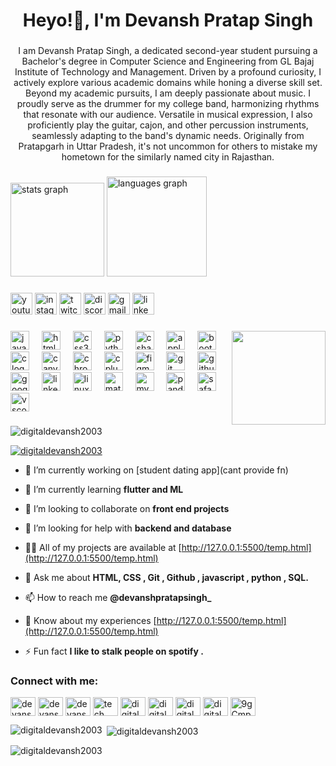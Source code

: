 <h1 align="center">Heyo!👋, I'm Devansh Pratap Singh</h1>

###

<p align="center">I am Devansh Pratap Singh, a dedicated second-year student pursuing a Bachelor's degree in Computer Science and Engineering from GL Bajaj Institute of Technology and Management. Driven by a profound curiosity, I actively explore various academic domains while honing a diverse skill set. Beyond my academic pursuits, I am deeply passionate about music. I proudly serve as the drummer for my college band, harmonizing rhythms that resonate with our audience. Versatile in musical expression, I also proficiently play the guitar, cajon, and other percussion instruments, seamlessly adapting to the band's dynamic needs. Originally from Pratapgarh in Uttar Pradesh, it's not uncommon for others to mistake my hometown for the similarly named city in Rajasthan.</p>

###

<div align="left">
  <img src="https://github-readme-stats.vercel.app/api?username=digitaldevansh2003&hide_title=false&hide_rank=false&show_icons=true&include_all_commits=true&count_private=true&disable_animations=false&theme=dark&locale=en&hide_border=true" height="150" alt="stats graph"  />
  <img src="https://github-readme-stats.vercel.app/api/top-langs?username=digitaldevansh2003&locale=en&hide_title=false&layout=compact&card_width=320&langs_count=5&theme=dark&hide_border=true" height="160" alt="languages graph"  />
</div>

###

<div align="left">
  <img src="https://img.shields.io/static/v1?message=Youtube&logo=youtube&label=&color=FF0000&logoColor=white&labelColor=&style=for-the-badge" height="35" alt="youtube logo"  />
  <img src="https://img.shields.io/static/v1?message=Instagram&logo=instagram&label=&color=E4405F&logoColor=white&labelColor=&style=for-the-badge" height="35" alt="instagram logo"  />
  <img src="https://img.shields.io/static/v1?message=Twitch&logo=twitch&label=&color=9146FF&logoColor=white&labelColor=&style=for-the-badge" height="35" alt="twitch logo"  />
  <img src="https://img.shields.io/static/v1?message=Discord&logo=discord&label=&color=7289DA&logoColor=white&labelColor=&style=for-the-badge" height="35" alt="discord logo"  />
  <img src="https://img.shields.io/static/v1?message=Gmail&logo=gmail&label=&color=D14836&logoColor=white&labelColor=&style=for-the-badge" height="35" alt="gmail logo"  />
  <img src="https://img.shields.io/static/v1?message=LinkedIn&logo=linkedin&label=&color=0077B5&logoColor=white&labelColor=&style=for-the-badge" height="35" alt="linkedin logo"  />
</div>

###

<img align="right" height="150" src="https://user-images.githubusercontent.com/74038190/235224431-e8c8c12e-6826-47f1-89fb-2ddad83b3abf.gif"  />

###

<div align="left">
  <img src="https://cdn.jsdelivr.net/gh/devicons/devicon/icons/javascript/javascript-original.svg" height="30" alt="javascript logo"  />
  <img width="12" />
  <img src="https://cdn.jsdelivr.net/gh/devicons/devicon/icons/html5/html5-original.svg" height="30" alt="html5 logo"  />
  <img width="12" />
  <img src="https://cdn.jsdelivr.net/gh/devicons/devicon/icons/css3/css3-original.svg" height="30" alt="css3 logo"  />
  <img width="12" />
  <img src="https://cdn.jsdelivr.net/gh/devicons/devicon/icons/python/python-original.svg" height="30" alt="python logo"  />
  <img width="12" />
  <img src="https://cdn.jsdelivr.net/gh/devicons/devicon/icons/csharp/csharp-original.svg" height="30" alt="csharp logo"  />
  <img width="12" />
  <img src="https://cdn.jsdelivr.net/gh/devicons/devicon/icons/apple/apple-original.svg" height="30" alt="apple logo"  />
  <img width="12" />
  <img src="https://cdn.jsdelivr.net/gh/devicons/devicon/icons/bootstrap/bootstrap-original.svg" height="30" alt="bootstrap logo"  />
  <img width="12" />
  <img src="https://cdn.jsdelivr.net/gh/devicons/devicon/icons/c/c-original.svg" height="30" alt="c logo"  />
  <img width="12" />
  <img src="https://cdn.jsdelivr.net/gh/devicons/devicon/icons/canva/canva-original.svg" height="30" alt="canva logo"  />
  <img width="12" />
  <img src="https://cdn.jsdelivr.net/gh/devicons/devicon/icons/chrome/chrome-original.svg" height="30" alt="chrome logo"  />
  <img width="12" />
  <img src="https://cdn.jsdelivr.net/gh/devicons/devicon/icons/cplusplus/cplusplus-original.svg" height="30" alt="cplusplus logo"  />
  <img width="12" />
  <img src="https://cdn.jsdelivr.net/gh/devicons/devicon/icons/figma/figma-original.svg" height="30" alt="figma logo"  />
  <img width="12" />
  <img src="https://cdn.jsdelivr.net/gh/devicons/devicon/icons/git/git-original.svg" height="30" alt="git logo"  />
  <img width="12" />
  <img src="https://cdn.jsdelivr.net/gh/devicons/devicon/icons/github/github-original.svg" height="30" alt="github logo"  />
  <img width="12" />
  <img src="https://cdn.jsdelivr.net/gh/devicons/devicon/icons/google/google-original.svg" height="30" alt="google logo"  />
  <img width="12" />
  <img src="https://cdn.jsdelivr.net/gh/devicons/devicon/icons/linkedin/linkedin-original.svg" height="30" alt="linkedin logo"  />
  <img width="12" />
  <img src="https://cdn.jsdelivr.net/gh/devicons/devicon/icons/linux/linux-original.svg" height="30" alt="linux logo"  />
  <img width="12" />
  <img src="https://cdn.jsdelivr.net/gh/devicons/devicon/icons/matlab/matlab-original.svg" height="30" alt="matlab logo"  />
  <img width="12" />
  <img src="https://cdn.jsdelivr.net/gh/devicons/devicon/icons/mysql/mysql-original.svg" height="30" alt="mysql logo"  />
  <img width="12" />
  <img src="https://cdn.jsdelivr.net/gh/devicons/devicon/icons/pandas/pandas-original.svg" height="30" alt="pandas logo"  />
  <img width="12" />
  <img src="https://cdn.jsdelivr.net/gh/devicons/devicon/icons/safari/safari-original.svg" height="30" alt="safari logo"  />
  <img width="12" />
  <img src="https://cdn.jsdelivr.net/gh/devicons/devicon/icons/vscode/vscode-original.svg" height="30" alt="vscode logo"  />
</div>

###

<p align="left"> <img src="https://komarev.com/ghpvc/?username=digitaldevansh2003&label=Profile%20views&color=0e75b6&style=flat" alt="digitaldevansh2003" /> </p>

<p align="left"> <a href="https://github.com/ryo-ma/github-profile-trophy"><img src="https://github-profile-trophy.vercel.app/?username=digitaldevansh2003" alt="digitaldevansh2003" /></a> </p>

- 🔭 I’m currently working on [student dating app](cant provide fn)

- 🌱 I’m currently learning **flutter and ML**

- 👯 I’m looking to collaborate on **front end projects**

- 🤝 I’m looking for help with **backend and database**

- 👨‍💻 All of my projects are available at [http://127.0.0.1:5500/temp.html](http://127.0.0.1:5500/temp.html)

- 💬 Ask me about **HTML, CSS , Git , Github , javascript , python , SQL.**

- 📫 How to reach me **@devanshpratapsingh_**

- 📄 Know about my experiences [http://127.0.0.1:5500/temp.html](http://127.0.0.1:5500/temp.html)

- ⚡ Fun fact **I like to stalk people on spotify .**

<h3 align="left">Connect with me:</h3>
<p align="left">
<a href="https://linkedin.com/in/devansh pratap singh" target="blank"><img align="center" src="https://raw.githubusercontent.com/rahuldkjain/github-profile-readme-generator/master/src/images/icons/Social/linked-in-alt.svg" alt="devansh pratap singh" height="30" width="40" /></a>
<a href="https://fb.com/devansh pratap singh" target="blank"><img align="center" src="https://raw.githubusercontent.com/rahuldkjain/github-profile-readme-generator/master/src/images/icons/Social/facebook.svg" alt="devansh pratap singh" height="30" width="40" /></a>
<a href="https://instagram.com/devanshpratapsingh_" target="blank"><img align="center" src="https://raw.githubusercontent.com/rahuldkjain/github-profile-readme-generator/master/src/images/icons/Social/instagram.svg" alt="devanshpratapsingh_" height="30" width="40" /></a>
<a href="https://www.youtube.com/c/tech bros" target="blank"><img align="center" src="https://raw.githubusercontent.com/rahuldkjain/github-profile-readme-generator/master/src/images/icons/Social/youtube.svg" alt="tech bros" height="30" width="40" /></a>
<a href="https://www.codechef.com/users/digitaldevansh2003" target="blank"><img align="center" src="https://cdn.jsdelivr.net/npm/simple-icons@3.1.0/icons/codechef.svg" alt="digitaldevansh2003" height="30" width="40" /></a>
<a href="https://www.hackerrank.com/digitaldevansh2003" target="blank"><img align="center" src="https://raw.githubusercontent.com/rahuldkjain/github-profile-readme-generator/master/src/images/icons/Social/hackerrank.svg" alt="digitaldevansh2003" height="30" width="40" /></a>
<a href="https://codeforces.com/profile/digitaldevansh2003" target="blank"><img align="center" src="https://raw.githubusercontent.com/rahuldkjain/github-profile-readme-generator/master/src/images/icons/Social/codeforces.svg" alt="digitaldevansh2003" height="30" width="40" /></a>
<a href="https://www.leetcode.com/digitaldevansh2003" target="blank"><img align="center" src="https://raw.githubusercontent.com/rahuldkjain/github-profile-readme-generator/master/src/images/icons/Social/leet-code.svg" alt="digitaldevansh2003" height="30" width="40" /></a>
<a href="https://discord.gg/9gCmphTj" target="blank"><img align="center" src="https://raw.githubusercontent.com/rahuldkjain/github-profile-readme-generator/master/src/images/icons/Social/discord.svg" alt="9gCmphTj" height="30" width="40" /></a>
</p>

<p><img align="left" src="https://github-readme-stats.vercel.app/api/top-langs?username=digitaldevansh2003&show_icons=true&locale=en&layout=compact" alt="digitaldevansh2003" /></p>

<p>&nbsp;<img align="center" src="https://github-readme-stats.vercel.app/api?username=digitaldevansh2003&show_icons=true&locale=en" alt="digitaldevansh2003" /></p>

<p><img align="center" src="https://github-readme-streak-stats.herokuapp.com/?user=digitaldevansh2003&" alt="digitaldevansh2003" /></p>
